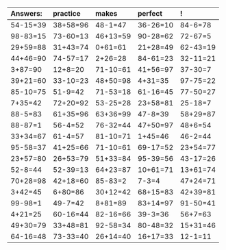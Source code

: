 | Answers: | practice | makes | perfect | ! |
| :--- | :--- | :--- | :--- | :--- |
| 54-15=39 | 38+58=96 | 48-1=47 | 36-26=10 | 84-6=78 | 
| 98-83=15 | 73-60=13 | 46+13=59 | 90-28=62 | 72-67=5 | 
| 29+59=88 | 31+43=74 | 0+61=61 | 21+28=49 | 62-43=19 | 
| 44+46=90 | 74-57=17 | 2+26=28 | 84-61=23 | 32-11=21 | 
| 3+87=90 | 12+8=20 | 71-10=61 | 41+56=97 | 37-30=7 | 
| 39+21=60 | 33-10=23 | 48+50=98 | 4+31=35 | 97-75=22 | 
| 85-10=75 | 51-9=42 | 71-53=18 | 61-16=45 | 77-50=27 | 
| 7+35=42 | 72+20=92 | 53-25=28 | 23+58=81 | 25-18=7 | 
| 88-5=83 | 61+35=96 | 63+36=99 | 47-8=39 | 58+29=87 | 
| 88-87=1 | 56-4=52 | 76-32=44 | 47+50=97 | 48+6=54 | 
| 33+34=67 | 61-4=57 | 81-10=71 | 1+45=46 | 46-2=44 | 
| 95-58=37 | 41+25=66 | 71-10=61 | 69-17=52 | 23+54=77 | 
| 23+57=80 | 26+53=79 | 51+33=84 | 95-39=56 | 43-17=26 | 
| 52-8=44 | 52-39=13 | 64+23=87 | 10+61=71 | 13+61=74 | 
| 70+28=98 | 42+18=60 | 85-83=2 | 7-3=4 | 47+24=71 | 
| 3+42=45 | 6+80=86 | 30+12=42 | 68+15=83 | 42+39=81 | 
| 99-98=1 | 49-7=42 | 8+81=89 | 83+14=97 | 91-50=41 | 
| 4+21=25 | 60-16=44 | 82-16=66 | 39-3=36 | 56+7=63 | 
| 49+30=79 | 33+48=81 | 92-58=34 | 80-48=32 | 15+31=46 | 
| 64-16=48 | 73-33=40 | 26+14=40 | 16+17=33 | 12-1=11 | 
